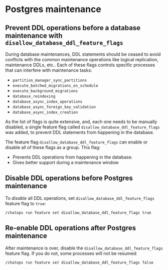 # Postgres maintenance

## Prevent DDL operations before a database maintenance with `disallow_database_ddl_feature_flags`

During database maintenances, DDL statements should be ceased to avoid conflicts with the common maintenance operations like logical replication, maintenance DDLs, etc..
Each of these flags controls specific processes that can interfere with maintenance tasks:

- `partition_manager_sync_partitions`
- `execute_batched_migrations_on_schedule`
- `execute_background_migrations`
- `database_reindexing`
- `database_async_index_operations`
- `database_async_foreign_key_validation`
- `database_async_index_creation`

As the list of flags is quite extensive, and, each one needs to be manually disabled, a single feature flag called `disallow_database_ddl_feature_flags`
was added, to prevent DDL statements from happening in the database.

The feature flag `disallow_database_ddl_feature_flags` can enable or disable all of these flags as a group. This flag:

- Prevents DDL operations from happening in the database.
- Gives better support during a maintenance window

## Disable DDL operations before Postgres maintenance

To _disable_ all DDL operations, set `disallow_database_ddl_feature_flags` feature flag to `true`:

```shell
/chatops run feature set disallow_database_ddl_feature_flags true
```

## Re-enable DDL operations after Postgres maintenance

After maintenance is over, disable the `disallow_database_ddl_feature_flags` feature flag. If you do not, some processes will not be resumed:

```shell
/chatops run feature set disallow_database_ddl_feature_flags false
```
